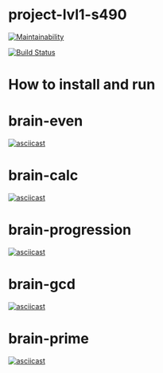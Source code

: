 # project-lvl1-s490

[![Maintainability](https://api.codeclimate.com/v1/badges/b93dfa76866a58476cd8/maintainability)](https://codeclimate.com/github/mrBertieWooster/project-lvl1-s490/maintainability)

[![Build Status](https://travis-ci.org/mrBertieWooster/project-lvl1-s490.svg?branch=master)](https://travis-ci.org/mrBertieWooster/project-lvl1-s490)

How to install and run
======================

# brain-even
[![asciicast](https://asciinema.org/a/lgMsvFIoEEpfyk9tuCq8Hmn5g.png)](https://asciinema.org/a/lgMsvFIoEEpfyk9tuCq8Hmn5g)

# brain-calc
[![asciicast](https://asciinema.org/a/r4RvicYOFXT3YW1gFVoZQze6A.png)](https://asciinema.org/a/r4RvicYOFXT3YW1gFVoZQze6A)

# brain-progression
[![asciicast](https://asciinema.org/a/PC9ny1RDOu5HbUYmepmGFWW55.png)](https://asciinema.org/a/PC9ny1RDOu5HbUYmepmGFWW55)

# brain-gcd
[![asciicast](https://asciinema.org/a/7wOXqNDVIzfKgZxf0kpyd0EDw.png)](https://asciinema.org/a/7wOXqNDVIzfKgZxf0kpyd0EDw)

# brain-prime
[![asciicast](https://asciinema.org/a/BXLhuyRGdjhZusNWlLmSFCePd.png)](https://asciinema.org/a/BXLhuyRGdjhZusNWlLmSFCePd)
